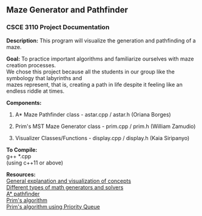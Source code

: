 ## Maze Generator and Pathfinder
### CSCE 3110 Project Documentation

**Description:**
This program will visualize the generation and pathfinding of a maze.

**Goal:**
To practice important algorithms and familiarize ourselves with maze creation processes.  
We chose this project because all the students in our group like the symbology that labyrinths and  
mazes represent, that is, creating a path in life despite it feeling like an endless riddle at times.  

**Components:**


1. A\* Maze Pathfinder class - astar.cpp / astar.h		(Oriana Borges)  

2. Prim's MST Maze Generator class - prim.cpp / prim.h	(William Zamudio)  

3. Visualizer Classes/Functions - display.cpp / display.h	(Kaia Siripanyo)  

**To Compile:**  
g++ *.cpp  
(using c++11 or above)  


**Resources:**  
[General explanation and visualization of concepts](https://emmilco.github.io/path_finder/)  
[Different types of math generators and solvers](https://www.astrolog.org/labyrnth/algrithm.htm)  
[A* pathfinder](https://www.geeksforgeeks.org/a-search-algorithm/)  
[Prim's algorithm](https://www.geeksforgeeks.org/prims-minimum-spanning-tree-mst-greedy-algo-5/)  
[Prim's algorithm using Priority Queue](https://www.geeksforgeeks.org/prims-algorithm-using-priority_queue-stl/) 

